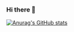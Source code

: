 ### Hi there 👋

[![Anurag's GitHub stats](https://github-readme-stats.vercel.app/api?username=LaurentiuALI)](https://github.com/anuraghazra/github-readme-stats)
